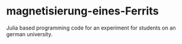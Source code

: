 # magnetisierung-eines-Ferrits
Julia based programming code for an experiment for students on an german university.
